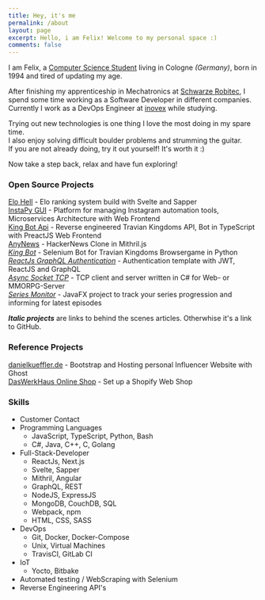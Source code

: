 ```yaml
---
title: Hey, it's me
permalink: /about
layout: page
excerpt: Hello, i am Felix! Welcome to my personal space :)
comments: false
---
```


I am Felix, a [Computer Science Student](https://www.th-koeln.de) living in Cologne _(Germany)_, born in 1994 and tired of updating my age.

After finishing my apprenticeship in Mechatronics at [Schwarze Robitec](https://www.schwarze-robitec.com), 
I spend some time working as a Software Developer in different companies. 
Currently I work as a DevOps Engineer at [inovex](https://www.inovex.de) while studying.

Trying out new technologies is one thing I love the most doing in my spare time.  
I also enjoy solving difficult boulder problems and strumming the guitar.  
If you are not already doing, try it out yourself! It's worth it :)

Now take a step back, relax and have fun exploring!

### Open Source Projects

[Elo Hell](https://github.com/breuerfelix/elo-hell) - Elo ranking system build with Svelte and Sapper  
[InstaPy GUI](https://github.com/breuerfelix/instapy-gui) - Platform for managing Instagram automation tools, Microservices Architecture with Web Frontend  
[King Bot Api](https://github.com/breuerfelix/king-bot-api) - Reverse engineered Travian Kingdoms API, Bot in TypeScript with PreactJS Web Frontend  
[AnyNews](https://github.com/breuerfelix/any-news) - HackerNews Clone in Mithril.js  
[_King Bot_](/projects/king-bot) - Selenium Bot for Travian Kingdoms Browsergame in Python  
[_ReactJs GraphQL Authentication_](/projects/react-graphql-auth) - Authentication template with JWT, ReactJS and GraphQL  
[_Async Socket TCP_](/projects/async-tcp) - TCP client and server written in C\# for Web- or MMORPG-Server  
[_Series Monitor_](/projects/series-monitor) - JavaFX project to track your series progression and informing for latest episodes  

_**Italic projects**_ are links to behind the scenes articles. Otherwhise it's a link to GitHub.

### Reference Projects

[danielkueffler.de](https://danielkueffler.de/) - Bootstrap and Hosting personal Influencer Website with Ghost  
[DasWerkHaus Online Shop](https://daswerkhaus.com/) - Set up a Shopify Web Shop  

### Skills

- Customer Contact
- Programming Languages
  - JavaScript, TypeScript, Python, Bash
  - C#, Java, C++, C, Golang
- Full-Stack-Developer
  - ReactJs, Next.js
  - Svelte, Sapper
  - Mithril, Angular
  - GraphQL, REST
  - NodeJS, ExpressJS
  - MongoDB, CouchDB, SQL
  - Webpack, npm
  - HTML, CSS, SASS
- DevOps
  - Git, Docker, Docker-Compose
  - Unix, Virtual Machines
  - TravisCI, GitLab CI
- IoT
  - Yocto, Bitbake
- Automated testing / WebScraping with Selenium
- Reverse Engineering API's
